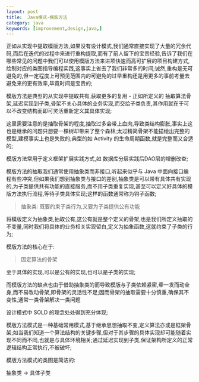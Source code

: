 ```yaml
---
layout: post
title:  Java模式-模版方法
category: java
keywords: [improvement,design,java,]
---
```


正如从实现中提取模版方法,如果没有设计模式,我们通常直接实现了大量的冗余代码,而后在迭代的过程中来进行重构提取,而有了前人留下的宝贵经验,告诉了我们在哪些常见的问题中我们可以使用模版方法来进项快速而高可扩展的项目构建方式,绘制对应的类图指导编程实践,这事实上省去了我们非常多的时间;诚然,重构是无可避免的,但一定程度上可预见范围内的可避免的过早重构还是用更多的事前考量去避免来的更有效率,毕竟时间是宝贵的;


模版方法是典型的从实现中提取共有,获取更多的复用 - 正如所定义的 抽取算法骨架,延迟实现到子类,骨架不关心具体的业务实现,而交给子类负责,其作用就在于可以不改变结构而即可灵活重新定义其具体实现;

这里需要注意的是抽取骨架的程度,抽取过多会带上血肉,导致类结构膨胀,事实上这也是继承的问题只想要一棵树却带来了整个森林;太过精简骨架不能描绘出完整的模型,建模事实上也是失败的;典型的如 Activity 的生命周期函数,就是完整而又合适的;

模版方法常用于定义框架扩展实践方式,如 数据库分层实践后DAO层的增删改查;

模版方法的抽取我们通常使用抽象类而非接口,听起来似乎与 Java 中面向接口编程有些冲突,但如果我们想到抽象类与接口的差别,抽象类是可以带有具体共有实现的,为子类提供共有功能的直接服务,而不用子类重复实现,甚至可以定义好具体的模版方法执行流程,等待子类具体实现;这样的函数通常称为钩子函数;  

> 抽象类: 既要约束子类行为,又要为子类提供公有功能


将模版定义为抽象类,抽取公有,这公有就是整个定义的骨架,也是我们所定义抽取的不变量,同时我们将具体的业务相关实现留白,定义为抽象函数,这就约束了子类的行为;


模版方法的核心在于: 

> 固定算法的骨架

至于具体的实现,可以是公有的实现,也可以是子类的实现;

而模版方法的缺点也由于借助抽象类的而导致模版与子类依赖紧密,牵一发而动全身,而不易改动骨架,即骨架的灵活性不足;因而骨架的抽取需要十分慎重,确保其不变性,通常一类骨架解决一类问题

设计模式中 SOLD 的理念处处得到充分体现;


模版方法模式是一种基础常用模式,基于继承思想抽取不变,定义算法亦或是框架骨架;如当我们知道一个算法结构的关键步骤,但对于其步骤的具体实现却可能随着实现不同而不同,也就是与具体环境相关;通过延迟实现到子类,保证架构所定义的正常逻辑结构正常执行,不被破坏;

模版方法模式的类图是简洁的:

抽象类 ->  具体子类   
   
